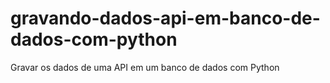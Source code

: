 # gravando-dados-api-em-banco-de-dados-com-python
Gravar os dados de uma API em um banco de dados com Python
